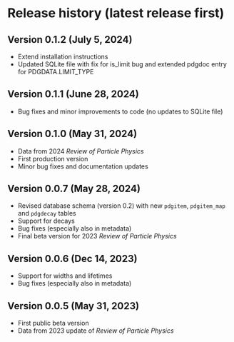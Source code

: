 # Release history (latest release first)

## Version 0.1.2 (July 5, 2024)
- Extend installation instructions
- Updated SQLite file with fix for is_limit bug and extended pdgdoc entry for PDGDATA.LIMIT_TYPE

## Version 0.1.1 (June 28, 2024)
- Bug fixes and minor improvements to code (no updates to SQLite file)

## Version 0.1.0 (May 31, 2024)

- Data from 2024 _Review of Particle Physics_
- First production version
- Minor bug fixes and documentation updates

## Version 0.0.7 (May 28, 2024)

- Revised database schema (version 0.2) with new `pdgitem`, `pdgitem_map` and `pdgdecay` tables
- Support for decays
- Bug fixes (especially also in metadata)
- Final beta version for 2023 _Review of Particle Physics_

## Version 0.0.6 (Dec 14, 2023)

- Support for widths and lifetimes
- Bug fixes (especially also in metadata)

## Version 0.0.5 (May 31, 2023)

- First public beta version
- Data from 2023 update of _Review of Particle Physics_
